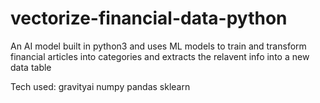 # vectorize-financial-data-python
An AI model built in python3 and uses ML models to train and transform financial articles into categories and extracts the relavent info into a new data table

Tech used:
gravityai
numpy
pandas
sklearn
